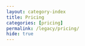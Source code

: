 ```yaml
---
layout: category-index
title: Pricing
categories: [pricing]
permalink: /legacy/pricing/
hide: true
---
```

